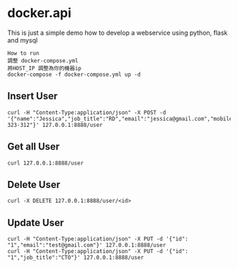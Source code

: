 # docker.api
This is just a simple demo how to develop a webservice using python, flask and mysql

```
How to run
調整 docker-compose.yml
將HOST_IP 調整為你的機器ip
docker-compose -f docker-compose.yml up -d
```
## Insert User
```
curl -H "Content-Type:application/json" -X POST -d '{"name":"Jessica","job_title":"RD","email":"jessica@gmail.com","mobile":"0988-323-312"}' 127.0.0.1:8888/user
```

## Get all User
```
curl 127.0.0.1:8888/user
```

## Delete User
```
curl -X DELETE 127.0.0.1:8888/user/<id>
```

## Update User
```
curl -H "Content-Type:application/json" -X PUT -d '{"id": "1","email":"test@gmail.com"}' 127.0.0.1:8888/user
curl -H "Content-Type:application/json" -X PUT -d '{"id": "1","job_title":"CTO"}' 127.0.0.1:8888/user
```
